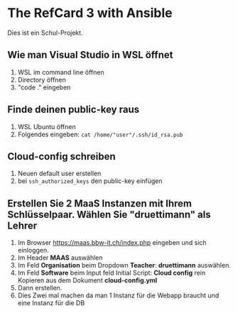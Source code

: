 # The RefCard 3 with Ansible

Dies ist ein Schul-Projekt.

## Wie man Visual Studio in WSL öffnet

1. WSL im command line öffnen
2. Directory öffnen
3. "code ." eingeben

## Finde deinen public-key raus

1. WSL Ubuntu öffnen
1. Folgendes eingeben: `cat /home/"user"/.ssh/id_rsa.pub`

## Cloud-config schreiben

1. Neuen default user erstellen
2. bei `ssh_authorized_keys` den public-key einfügen

##  Erstellen Sie 2 MaaS Instanzen mit Ihrem Schlüsselpaar. Wählen Sie "druettimann" als Lehrer
1. Im Browser https://maas.bbw-it.ch/index.php eingeben und sich einloggen.
2. Im Header **MAAS** auswählen
3. Im Feld **Organisation** beim Dropdown **Teacher**: **druettimann** auswählen.
4. Im Feld **Software** beim Input feld Initial Script: **Cloud config** rein Kopieren aus dem Dokument **cloud-config.yml**
5. Dann erstellen.
6. Dies Zwei mal machen da man 1 Instanz für die Webapp braucht und eine Instanz für die DB
